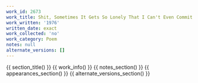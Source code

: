 ```yaml
---
work_id: 2673
work_title: Shit, Sometimes It Gets So Lonely That I Can't Even Commit Suicide
work_written: '1976'
written_date: exact
work_collected: 'no'
work_category: Poem
notes: null
alternate_versions: []
---
```


{{ section_title() }}
{{ work_info() }}
{{ notes_section() }}
{{ appearances_section() }}
{{ alternate_versions_section() }}